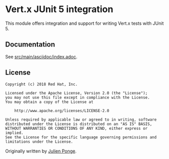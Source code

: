 # Vert.x JUnit 5 integration

This module offers integration and support for writing Vert.x tests with JUnit 5.

## Documentation

See [src/main/asciidoc/index.adoc](src/main/asciidoc/output/index.adoc).

## License

    Copyright (c) 2018 Red Hat, Inc.

    Licensed under the Apache License, Version 2.0 (the "License");
    you may not use this file except in compliance with the License.
    You may obtain a copy of the License at

        http://www.apache.org/licenses/LICENSE-2.0

    Unless required by applicable law or agreed to in writing, software
    distributed under the License is distributed on an "AS IS" BASIS,
    WITHOUT WARRANTIES OR CONDITIONS OF ANY KIND, either express or implied.
    See the License for the specific language governing permissions and
    limitations under the License.

Originally written by [Julien Ponge](https://julien.ponge.org/).

